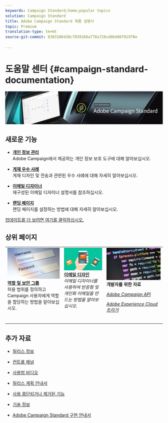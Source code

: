 ```yaml
---
keywords: Campaign Standard;home;popular topics
solution: Campaign Standard
title: Adobe Campaign Standard 제품 설명서
topic: Premium
translation-type: tm+mt
source-git-commit: 8303106438c7039160a778a728cd0b408f01978e

---
```



# 도움말 센터 {#campaign-standard-documentation}

![](start/using/assets/banner_acs_doc.jpg)

## 새로운 기능

* **[개인 정보 관리](https://helpx.adobe.com/campaign/kb/campaign-privacy.html)**<br/>Adobe Campaign에서 제공하는 개인 정보 보호 도구에 대해 알아보십시오.

* **[게재 우수 사례](https://helpx.adobe.com/campaign/kb/delivery-best-practices.html)**<br/>게재 디자인 및 전송과 관련된 우수 사례에 대해 자세히 알아보십시오.

* **[이메일 디자이너](designing/using/designing-content-in-adobe-campaign.md)**<br/>재구성된 이메일 디자이너 설명서를 참조하십시오.

* **[랜딩 페이지](channels/using/getting-started-with-landing-pages.md)**<br/>랜딩 페이지를 설정하는 방법에 대해 자세히 알아보십시오.

[업데이트를 더 보려면 여기를 클릭하십시오.](rn/using/documentation-updates.md)

## 상위 페이지

<table>
<tr>
  <td valign="top">
    <a href="administration/using/about-access-management.md">
      <img alt="역할" src="start/using/assets/roles.png"/>
    </a>
    <div>
    <a href="administration/using/about-access-management.md"><strong>역할 및 보안 그룹</strong></a>
    </div>
    <em></em>허용 범위를 정의하고 Campaign 사용자에게 역할을 할당하는 방법을 알아보십시오.
    <br>
  </td>
  <td valign="top">
    <a href="designing/using/designing-content-in-adobe-campaign.md">
      <img alt="디자이너" src="start/using/assets/design.png" />
    </a>
    <div>
    <a href="designing/using/designing-content-in-adobe-campaign.md"><strong>이메일 디자인</strong></a>
    </div>
    <em>이메일 디자이너를 사용하여 반응형 및 개인화 이메일을 만드는 방법을 알아보십시오.</em>    <br>
  </td>
  <td valign="top">
       <img alt="개발자" src="start/using/assets/dev.png" />
    <div>
    <strong>개발자를 위한 자료</strong>
    </div>
    <p><em><a href="api/using/about-campaign-standard-apis.md">Adobe Campaign API</a></em></p>
    <p><em><a href="integrating/using/about-adobe-experience-cloud-triggers.md">Adobe Experience Cloud 트리거</a></em></p>
    <br>
  </td>
</tr>
</table>


## 추가 자료

* [릴리스 정보](rn/using/release-notes.md)

* [컨트롤 패널](https://helpx.adobe.com/campaign/kb/control-panel.html)

* [사용법 비디오](https://docs.adobe.com/content/help/en/campaign-learn/campaign-standard-tutorials/overview.html)

* [릴리스 계획 안내서](https://helpx.adobe.com/campaign/kb/acs-release-planning.html)

* [사용 중단되거나 제거된 기능](https://helpx.adobe.com/campaign/kb/acs-deprecated-and-removed-features.html)

* [기술 정보](https://helpx.adobe.com/campaign/kb/acs-article-list.html)

* [Adobe Campaign Standard 구현 안내서](https://helpx.adobe.com/campaign/kb/campaign-standard-implementation-guide.html)
